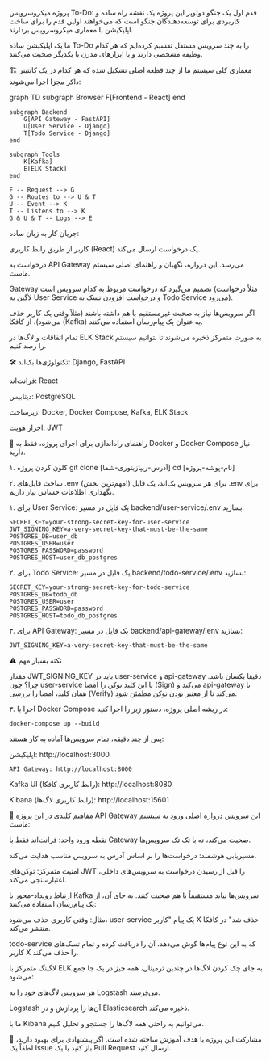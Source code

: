 پروژه میکروسرویس To-Do: قدم اول یک جنگو دولوپر
این پروژه یک نقشه راه ساده و کاربردی برای توسعه‌دهندگان جنگو است که می‌خواهند اولین قدم را برای ساخت اپلیکیشن با معماری میکروسرویس بردارند.

ما یک اپلیکیشن ساده To-Do را به چند سرویس مستقل تقسیم کرده‌ایم که هر کدام وظیفه مشخصی دارند و با ابزارهای مدرن با یکدیگر صحبت می‌کنند.

🏗️ معماری کلی
سیستم ما از چند قطعه اصلی تشکیل شده که هر کدام در یک کانتینر داکر مجزا اجرا می‌شوند:

graph TD
    subgraph Browser
        F[Frontend - React]
    end

    subgraph Backend
        G[API Gateway - FastAPI]
        U[User Service - Django]
        T[Todo Service - Django]
    end

    subgraph Tools
        K[Kafka]
        E[ELK Stack]
    end

    F -- Request --> G
    G -- Routes to --> U & T
    U -- Event --> K
    T -- Listens to --> K
    G & U & T -- Logs --> E

جریان کار به زبان ساده:

کاربر از طریق رابط کاربری (React) یک درخواست ارسال می‌کند.

درخواست به API Gateway می‌رسد. این دروازه، نگهبان و راهنمای اصلی سیستم ماست.

Gateway تصمیم می‌گیرد که درخواست مربوط به کدام سرویس است (مثلاً درخواست لاگین به User Service و درخواست افزودن تسک به Todo Service می‌رود).

اگر سرویس‌ها نیاز به صحبت غیرمستقیم با هم داشته باشند (مثلاً وقتی یک کاربر حذف می‌شود)، از کافکا (Kafka) به عنوان یک پیام‌رسان استفاده می‌کنند.

تمام اتفاقات و لاگ‌ها در ELK Stack به صورت متمرکز ذخیره می‌شوند تا بتوانیم سیستم را رصد کنیم.

🛠️ تکنولوژی‌ها
بک‌اند: Django, FastAPI

فرانت‌اند: React

دیتابیس: PostgreSQL

زیرساخت: Docker, Docker Compose, Kafka, ELK Stack

احراز هویت: JWT

🚀 راهنمای راه‌اندازی
برای اجرای پروژه، فقط به Docker و Docker Compose نیاز دارید.

۱. کلون کردن پروژه
git clone [آدرس-ریپازیتوری-شما]
cd [نام-پوشه-پروژه]

۲. ساخت فایل‌های .env (مهم‌ترین بخش!)
برای هر سرویس بک‌اند، یک فایل .env برای نگهداری اطلاعات حساس نیاز داریم.

۱. برای User Service:
یک فایل در مسیر backend/user-service/.env بسازید:
```
SECRET_KEY=your-strong-secret-key-for-user-service
JWT_SIGNING_KEY=a-very-secret-key-that-must-be-the-same
POSTGRES_DB=user_db
POSTGRES_USER=user
POSTGRES_PASSWORD=password
POSTGRES_HOST=user_db_postgres
```

۲. برای Todo Service:
یک فایل در مسیر backend/todo-service/.env بسازید:
```
SECRET_KEY=your-strong-secret-key-for-todo-service
POSTGRES_DB=todo_db
POSTGRES_USER=user
POSTGRES_PASSWORD=password
POSTGRES_HOST=todo_db_postgres
```
۳. برای API Gateway:
یک فایل در مسیر backend/api-gateway/.env بسازید:
```
JWT_SIGNING_KEY=a-very-secret-key-that-must-be-the-same
```
⚠️ نکته بسیار مهم

مقدار JWT_SIGNING_KEY باید در user-service و api-gateway دقیقا یکسان باشد.
چرا؟ چون user-service با این کلید توکن را امضا (Sign) می‌کند و api-gateway با همان کلید، امضا را بررسی (Verify) می‌کند تا از معتبر بودن توکن مطمئن شود.

۳. اجرا با Docker Compose
در ریشه اصلی پروژه، دستور زیر را اجرا کنید:
```
docker-compose up --build
```
پس از چند دقیقه، تمام سرویس‌ها آماده به کار هستند:

اپلیکیشن: http://localhost:3000
```
API Gateway: http://localhost:8000
```
Kafka UI (رابط کاربری کافکا): http://localhost:8080

Kibana (رابط کاربری لاگ‌ها): http://localhost:15601

🔬 مفاهیم کلیدی در این پروژه
API Gateway
این سرویس دروازه اصلی ورود به سیستم ماست:

نقطه ورود واحد: فرانت‌اند فقط با Gateway صحبت می‌کند، نه با تک تک سرویس‌ها.

مسیریابی هوشمند: درخواست‌ها را بر اساس آدرس به سرویس مناسب هدایت می‌کند.

امنیت متمرکز: توکن‌های JWT را قبل از رسیدن درخواست به سرویس‌های داخلی، اعتبارسنجی می‌کند.

ارتباط رویداد-محور با Kafka
سرویس‌ها نباید مستقیماً با هم صحبت کنند. به جای آن، از یک پیام‌رسان استفاده می‌کنند:

مثال: وقتی کاربری حذف می‌شود، user-service یک پیام "کاربر X حذف شد" در کافکا منتشر می‌کند.

todo-service که به این نوع پیام‌ها گوش می‌دهد، آن را دریافت کرده و تمام تسک‌های کاربر X را حذف می‌کند.

لاگینگ متمرکز با ELK
به جای چک کردن لاگ‌ها در چندین ترمینال، همه چیز در یک جا جمع می‌شود:

هر سرویس لاگ‌های خود را به Logstash می‌فرستد.

Logstash آن‌ها را پردازش و در Elasticsearch ذخیره می‌کند.

ما با Kibana می‌توانیم به راحتی همه لاگ‌ها را جستجو و تحلیل کنیم.

🤝 مشارکت
این پروژه با هدف آموزش ساخته شده است. اگر پیشنهادی برای بهبود دارید، لطفاً یک Issue باز کنید یا یک Pull Request ارسال کنید.
